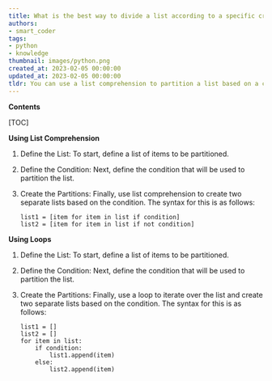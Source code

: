 ```yaml
---
title: What is the best way to divide a list according to a specific criterion?
authors:
- smart_coder
tags:
- python
- knowledge
thumbnail: images/python.png
created_at: 2023-02-05 00:00:00
updated_at: 2023-02-05 00:00:00
tldr: You can use a list comprehension to partition a list based on a condition in Python.
---
```


**Contents**

[TOC]

**Using List Comprehension**

1. Define the List:
   To start, define a list of items to be partitioned.

2. Define the Condition:
   Next, define the condition that will be used to partition the list.

3. Create the Partitions:
   Finally, use list comprehension to create two separate lists based on the condition. The syntax for this is as follows:
   ```
   list1 = [item for item in list if condition]
   list2 = [item for item in list if not condition]
   ```

**Using Loops**

1. Define the List:
   To start, define a list of items to be partitioned.

2. Define the Condition:
   Next, define the condition that will be used to partition the list.

3. Create the Partitions:
   Finally, use a loop to iterate over the list and create two separate lists based on the condition. The syntax for this is as follows:
   ```
   list1 = []
   list2 = []
   for item in list:
       if condition:
           list1.append(item)
       else:
           list2.append(item)
   ```
